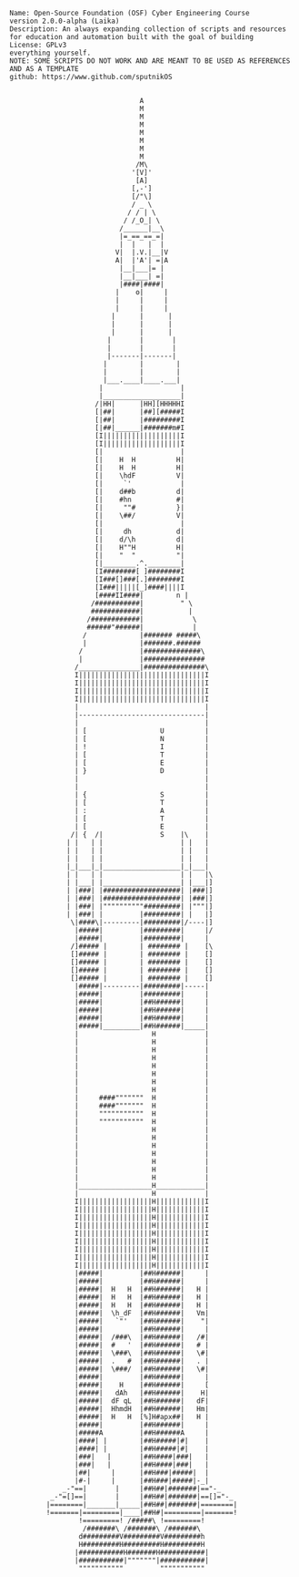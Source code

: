     Name: Open-Source Foundation (OSF) Cyber Engineering Course
    version 2.0.0-alpha (Laika)
    Description: An always expanding collection of scripts and resources for education and automation built with the goal of building
    License: GPLv3
    everything yourself.
    NOTE: SOME SCRIPTS DO NOT WORK AND ARE MEANT TO BE USED AS REFERENCES AND AS A TEMPLATE
    github: https://www.github.com/sputnikOS
            
            
                                    A
                                    M
                                    M
                                    M
                                    M
                                    M
                                    M
                                    M
                                   /M\
                                  '[V]'
                                   [A]
                                  [,-']
                                  [/"\]
                                  / _ \
                                 / / | \
                                / /_O_| \
                               /______|__\
                               |=_==_==_=|
                               |  |   |  |
                              V|  |.V.|__|V
                              A|  |'A'| =|A
                               |__|___|= |
                               |__|___| =|
                               |####|####|
                              |    o|     |
                              |     |     |
                              |     |     |
                             |      |      |
                             |      |      |
                             |      |      |
                            |       |       |
                            |       |       |
                            |-------|-------|
                           |        |        |
                           |        |        |
                           |___.____|____.___|
                          |                   |
                          |___________________|
                         /|HH|      |HH][HHHHHI
                         [|##|      |##][#####I
                         [|##|      |#########I
                         [|##|______|#######m#I
                         [I|||||||||||||||||||I
                         [I|||||||||||||||||||I
                         [|                   |
                         [|    H  H          H|
                         [|    H  H          H|
                         [|    \hdF          V|
                         [|     `'            |
                         [|    d##b          d|
                         [|    #hn           #|
                         [|     ""#          }|
                         [|    \##/          V|
                         [|                   |
                         [|     dh           d|
                         [|    d/\h          d|
                         [|    H""H          H|
                         [|    "  "          "|
                         [|________.^.________|
                         [I########[ ]########I
                         [I###[]###[.]########I
                         [I###|||||[_]####||||I
                         [####II####|        n |
                        /###########|         " \
                        ############|           |
                       /############|            \
                       ######"######|            |
                      /             |####### #####\
                      |             |#######.######
                     /              |##############\
                     |              |###############
                    /_______________|###############\
                    I|||||||||||||||||||||||||||||||I
                    I|||||||||||||||||||||||||||||||I
                    I|||||||||||||||||||||||||||||||I
                    I|||||||||||||||||||||||||||||||I
                    |                               |
                    |-------------------------------|
                    |                               |
                    | [                  U          |
                    | [                  N          |
                    | !                  I          |
                    | [                  T          |
                    | [                  E          |
                    | }                  D          |
                    |                               |
                    |                               |
                    | {                  S          |
                    | [                  T          |
                    | :                  A          |
                    | [                  T          |
                    | [                  E          |
                   /| {  /|              S    |\    |
                  | |   | |                   | |   |
                  | |   | |                   | |   |
                  | |   | |                   | |   |
                  |_|___|_|___________________|_|___|
                  | |   | |                   | |   |\
                  | |___| |___________________| |___|]
                  | |###| |###################| |###|]
                  | |###| |###################| |###|]
                  | |###| |""""""""""#########| |"""|]
                  | |###| |         |#########| |   |]
                   \|####\|---------|#########|/----|]
                    |#####|         |#########|     |/
                    |#####|         |#########|     |
                   /]##### |        | ######## |    [\
                   []##### |        | ######## |    []
                   []##### |        | ######## |    []
                   []##### |        | ######## |    []
                   []##### |        | ######## |    []
                    |#####|---------|#########|-----|
                    |#####|         |#########|     |
                    |#####|         |##H######|     |
                    |#####|         |##H######|     |
                    |#####|         |##H######|     |
                    |#####|_________|##H######|_____|
                    |                  H            |
                    |                  H            |
                    |                  H            |
                    |                  H            |
                    |                  H            |
                    |                  H            |
                    |                  H            |
                    |                  H            |
                    |     ####"""""""  H            |
                    |     ####"""""""  H            |
                    |     """""""""""  H            |
                    |     """""""""""  H            |
                    |                  H            |
                    |                  H            |
                    |                  H            |
                    |                  H            |
                    |                  H            |
                    |                  H            |
                    |                  H            |
                    |__________________H____________|
                    |                  H            |
                    I||||||||||||||||||H||||||||||||I
                    I||||||||||||||||||H||||||||||||I
                    I||||||||||||||||||H||||||||||||I
                    I||||||||||||||||||H||||||||||||I
                    I||||||||||||||||||H||||||||||||I
                    I||||||||||||||||||H||||||||||||I
                    I||||||||||||||||||H||||||||||||I
                    I||||||||||||||||||H||||||||||||I
                    I||||||||||||||||||H||||||||||||I
                    |#####|         |##H######|     |
                    |#####|         |##H######|     |
                    |#####|  H   H  |##H######|   H |
                    |#####|  H   H  |##H######|   H |
                    |#####|  H   H  |##H######|   H |
                    |#####|  \h_dF  |##H######|   Vm|
                    |#####|   `"'   |##H######|    "|
                    |#####|         |##H######|     |
                    |#####|  /###\  |##H######|   /#|
                    |#####|  #   '  |##H######|   # |
                    |#####|  \###\  |##H######|   \#|
                    |#####|  .   #  |##H######|   . |
                    |#####|  \###/  |##H######|   \#|
                    |#####|         |##H######|     |
                    |#####|    H    |##H######|     [
                    |#####|   dAh   |##H######|    H|
                    |#####|  dF qL  |##H######|   dF|
                    |#####|  HhmdH  |##H######|   Hm|
                    |#####|  H   H  [%]H#apx##|   H |
                    |#####|         |##H######|     |
                    |#####A         |##H######A     |
                    |####| |        |##H#####|#|    |
                    |####| |        |##H#####|#|    |
                    |###|   |       |##H####|###|   |
                    |###|   |       |##H####|###|   |
                    |##|     |      |##H###|#####|  |
                    |#-|     |      |##H###|#####|-_|
                 _-"==|       |     |##H##|#######|=="-_
              _-"=[]==|       |     |##H##|#######|==[]="-_
             |========|_______|_____|##H##|#######|========|
             !=======|=========|____|##H#|=========|=======!
                     !=========! /#####\ !=========!
                      /#######\ /#######\ /#######\
                     d#########V#########V#########h
                     H#########H#########H#########H
                    |###########H#######H###########|
                    |###########|"""""""|###########|
                     """""""""""         """""""""""

  

